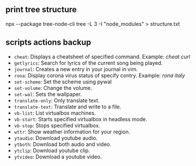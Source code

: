 ## print tree structure

npx --package tree-node-cli tree -L 3 -I "node_modules" > structure.txt

## scripts actions backup

- `cheat`: Displays a cheatsheet of specified command.
  Example: _cheat curl_
- `getlyrics`: Search for lyrics of the current song being played.
- `journal`: Creates a new entry in your journal in vim.
- `rona`: Display corona virus status of specify contry.
  Example: _rona italy_
- `set-scheme`: Set the scheme using pywal
- `set-volume`: Change the volume.
- `set-wal`: Sets the wallpaper.
- `translate-only`: Only translate text.
- `translate-text`: Translate and write to a file.
- `vb-list`: List virtualbox machines.
- `vb-start`: Starts specified virtualbox in headless mode.
- `vb-stop`: Stops specified virtualbox.
- `wttr`: Show weather information for your region.
- `ytaudio`: Download youtube audio.
- `ytboth`: Download both audio and video.
- `ytclip`: Download youtube clip.
- `ytvideo`: Download a youtube video.
